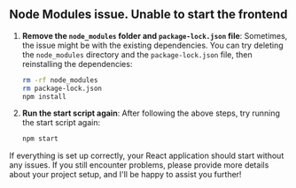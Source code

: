 ## Node Modules issue. Unable to start the frontend

1. **Remove the `node_modules` folder and `package-lock.json` file**: Sometimes, the issue might be with the existing dependencies. You can try deleting the `node_modules` directory and the `package-lock.json` file, then reinstalling the dependencies:

   ```bash
   rm -rf node_modules
   rm package-lock.json
   npm install
   ```

2. **Run the start script again**: After following the above steps, try running the start script again:

   ```bash
   npm start
   ```

If everything is set up correctly, your React application should start without any issues. If you still encounter problems, please provide more details about your project setup, and I'll be happy to assist you further!

